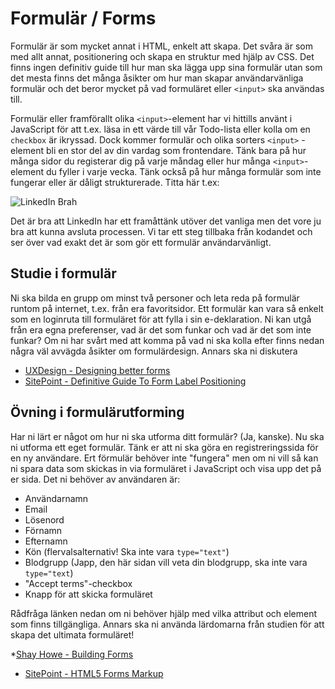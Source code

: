 # Formulär / Forms

Formulär är som mycket annat i HTML, enkelt att skapa. Det svåra är som med allt annat, positionering och skapa en struktur med hjälp av CSS. Det finns ingen definitiv guide till hur man ska lägga upp sina formulär utan som det mesta finns det många åsikter om hur man skapar användarvänliga formulär och det beror mycket på vad formuläret eller `<input>` ska användas till.

Formulär eller framförallt olika `<input>`-element har vi hittills använt i JavaScript för att t.ex. läsa in ett värde till vår Todo-lista eller kolla om en `checkbox` är ikryssad. Dock kommer formulär och olika sorters `<input>`
-element bli en stor del av din vardag som frontendare. Tänk bara på hur många sidor du registerar dig på varje måndag eller hur många `<input>`-element du fyller i varje vecka. Tänk också på hur många formulär som inte fungerar eller är dåligt strukturerade. Titta här t.ex:

![LinkedIn Brah](http://i.imgur.com/Kgtpeny.png)

Det är bra att LinkedIn har ett framåttänk utöver det vanliga men det vore ju bra att kunna avsluta processen. Vi tar ett steg tillbaka från kodandet och ser över vad exakt det är som gör ett formulär användarvänligt.

## Studie i formulär

Ni ska bilda en grupp om minst två personer och leta reda på formulär runtom på internet, t.ex. från era favoritsidor. Ett formulär kan vara så enkelt som en loginruta till formuläret för att fylla i sin e-deklaration. Ni kan utgå från era egna preferenser, vad är det som funkar och vad är det som inte funkar? Om ni har svårt med att komma på vad ni ska kolla efter finns nedan några väl avvägda åsikter om formulärdesign. Annars ska ni diskutera 

* [UXDesign - Designing better forms](https://uxdesign.cc/design-better-forms-96fadca0f49c#.fgtl8kuio)
* [SitePoint - Definitive Guide To Form Label Positioning](https://www.sitepoint.com/definitive-guide-form-label-positioning/)

## Övning i formulärutforming

Har ni lärt er något om hur ni ska utforma ditt formulär? (Ja, kanske). Nu ska ni utforma ett eget formulär. Tänk er att ni ska göra en registreringssida för en ny användare. Ert förmulär behöver inte "fungera" men om ni vill så kan ni spara data som skickas in via formuläret i JavaScript och visa upp det på er sida. Det ni behöver av användaren är:

* Användarnamn
* Email
* Lösenord
* Förnamn
* Efternamn
* Kön (flervalsalternativ! Ska inte vara `type="text"`)
* Blodgrupp (Japp, den här sidan vill veta din blodgrupp, ska inte vara `type="text`)
* "Accept terms"-checkbox
* Knapp för att skicka formuläret

Rådfråga länken nedan om ni behöver hjälp med vilka attribut och element som finns tillgängliga. Annars ska ni använda lärdomarna från studien för att skapa det ultimata formuläret!


*[Shay Howe - Building Forms](http://learn.shayhowe.com/html-css/building-forms/)

* [SitePoint - HTML5 Forms Markup](https://www.sitepoint.com/html5-forms-markup/)



